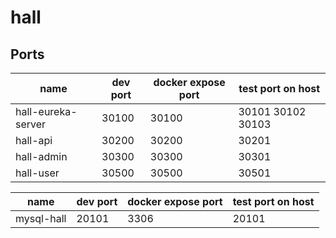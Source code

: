 # hall

## Ports

name | dev port | docker expose port | test port on host
---|---|---|---
hall-eureka-server | 30100 | 30100 | 30101 30102 30103
hall-api | 30200 | 30200 | 30201
hall-admin | 30300 | 30300 | 30301
hall-user | 30500 | 30500 | 30501

name | dev port | docker expose port | test port on host
---|---|---|---
mysql-hall | 20101 | 3306 | 20101
